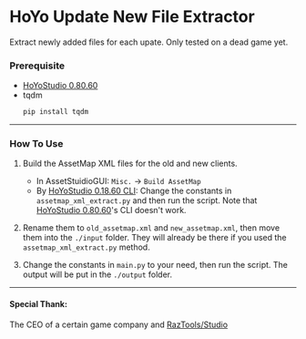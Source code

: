 # HoYo Update New File Extractor

Extract newly added files for each upate. Only tested on a dead game yet.

### Prerequisite

- [HoYoStudio 0.80.60](https://gitlab.com/RazTools/Studio/-/releases/v0.80.60)
- tqdm
  ```apache
  pip install tqdm
  ```

---



### How To Use

1. Build the AssetMap XML files for the old and new clients.

   - In AssetStuidioGUI:  `Misc.` → `Build AssetMap`
   - By [HoYoStudio 0.18.60 CLI](https://gitlab.com/RazTools/Studio/-/releases/v0.18.60):
     Change the constants in `assetmap_xml_extract.py` and then run the script. Note that [HoYoStudio 0.80.60](https://gitlab.com/RazTools/Studio/-/releases/v0.80.60)'s CLI doesn't work.
2. Rename them to `old_assetmap.xml` and `new_assetmap.xml`, then move them into the `./input` folder. They will already be there if you used the `assetmap_xml_extract.py` method.
3. Change the constants in `main.py` to your need, then run the script. The output will be put in the `./output` folder.

---



#### Special Thank:

The CEO of a certain game company and [RazTools/Studio](https://gitlab.com/RazTools/Studio)
